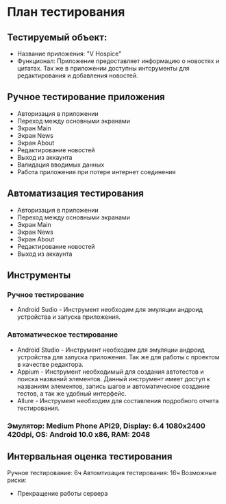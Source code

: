 # План тестирования
## Тестируемый объект:
* Название приложения: "V Hospice"
* Функционал: Приложение предоставляет информацию о новостях и цитатах. Так же в приложении доступны интсрументы для редактирования и добавления новостей.
## Ручное тестирование приложения
* Авторизация в приложении
* Переход между основными экранами
* Экран Main
* Экран News
* Экран About
* Редактирование новостей
* Выход из аккаунта
* Валидация вводимых данных
* Работа приложения при потере интернет соединения
## Автоматизация тестирования
* Авторизация в приложении
* Переход между основными экранами
* Экран Main
* Экран News
* Экран About
* Редактирование новостей
* Выход из аккаунта
## Инструменты 
### Ручное тестирование
* Android Sudio - Инструмент необходим для эмуляции андроид устройства и запуска приложения.
### Автоматическое тестирование
* Android Studio - Инструмент необходим для эмуляции андроид устройства для запуска приложения. Так же для работы с проектом в качестве редактора.
* Appium - Инструмент необходимый для создания автотестов и поиска названий элементов. Данный инструмент имеет доступ к названиям элементов, запись шагов и автоматическое создание тестов, а так же удобный интерфейс.
* Allure - Инструмент необходим для составления подробного отчета тестирования.
### Эмулятор: Medium Phone API29, Display: 6.4 1080x2400 420dpi, OS: Android 10.0 x86, RAM: 2048
## Интервальная оценка тестирования
Ручное тестирование: 6ч
Автомтизация тестирования: 16ч
Возможные риски: 
* Прекращение работы сервера